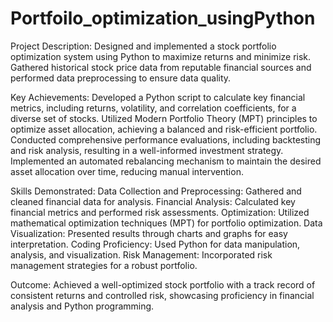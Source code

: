 # Portfoilo_optimization_usingPython
Project Description:
Designed and implemented a stock portfolio optimization system using Python to maximize returns and minimize risk.
Gathered historical stock price data from reputable financial sources and performed data preprocessing to ensure data quality.

Key Achievements:
Developed a Python script to calculate key financial metrics, including returns, volatility, and correlation coefficients, for a diverse set of stocks.
Utilized Modern Portfolio Theory (MPT) principles to optimize asset allocation, achieving a balanced and risk-efficient portfolio.
Conducted comprehensive performance evaluations, including backtesting and risk analysis, resulting in a well-informed investment strategy.
Implemented an automated rebalancing mechanism to maintain the desired asset allocation over time, reducing manual intervention.

Skills Demonstrated:
Data Collection and Preprocessing: Gathered and cleaned financial data for analysis.
Financial Analysis: Calculated key financial metrics and performed risk assessments.
Optimization: Utilized mathematical optimization techniques (MPT) for portfolio optimization.
Data Visualization: Presented results through charts and graphs for easy interpretation.
Coding Proficiency: Used Python for data manipulation, analysis, and visualization.
Risk Management: Incorporated risk management strategies for a robust portfolio.

Outcome:
Achieved a well-optimized stock portfolio with a track record of consistent returns and controlled risk, showcasing proficiency in financial analysis and Python programming.





